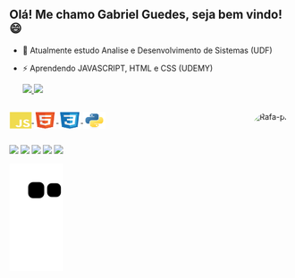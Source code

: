 ## Olá! Me chamo Gabriel Guedes, seja bem vindo! 😄
- 🌱 Atualmente estudo Analise e Desenvolvimento de Sistemas (UDF) 
- ⚡ Aprendendo JAVASCRIPT, HTML e CSS (UDEMY)

  <a href="https://github.com/Andr0idx">
  <img height="180em" src="https://github-readme-stats.vercel.app/api?username=Andr0idx&show_icons=true&theme=dark&include_all_commits=true&count_private=true"/>
  <img height="118em" with="140em" src="https://github-readme-stats.vercel.app/api/top-langs/?username=Andr0idx&layout=compact&langs_count=7&theme=dark"/>
</div>
<div style="display: inline_block"><br>
  <img align="center" alt="Rafa-Js" height="30" width="40" src="https://raw.githubusercontent.com/devicons/devicon/master/icons/javascript/javascript-plain.svg">
  <img align="center" alt="Rafa-HTML" height="30" width="40" src="https://raw.githubusercontent.com/devicons/devicon/master/icons/html5/html5-original.svg">
  <img align="center" alt="Rafa-CSS" height="30" width="40" src="https://raw.githubusercontent.com/devicons/devicon/master/icons/css3/css3-original.svg">
  <img align="center" alt="Rafa-Python" height="30" width="40" src="https://raw.githubusercontent.com/devicons/devicon/master/icons/python/python-original.svg">
  <img align="right" alt="Rafa-pic" height="150" style="border-radius:50px;" src="https://i.picasion.com/pic92/a6dbd0c91b991f70a4422db6fdcde88d.gif">
</div>
  
  ##
 
<div> 
  <a href="https://www.youtube.com/channel/UCIhIZo-wYULFLVwx6uF_arQ" target="_blank"><img src="https://img.shields.io/badge/YouTube-FF0000?style=for-the-badge&logo=youtube&logoColor=white" target="_blank"></a>
  <a href="https://www.instagram.com/eoguedesilva/" target="_blank"><img src="https://img.shields.io/badge/-Instagram-%23E4405F?style=for-the-badge&logo=instagram&logoColor=white" target="_blank"></a>
 <a href="https://discord.com/channels/347449653546975235/659104430049984542" target="_blank"><img src="https://img.shields.io/badge/Discord-7289DA?style=for-the-badge&logo=discord&logoColor=white" target="_blank"></a> 
  <a href = "mailto:guedesbielg@gmail.com"><img src="https://img.shields.io/badge/-Gmail-%23333?style=for-the-badge&logo=gmail&logoColor=white" target="_blank"></a>
  <a href="##" target="_blank"><img src="https://img.shields.io/badge/-LinkedIn-%230077B5?style=for-the-badge&logo=linkedin&logoColor=white" target="_blank"></a> 
 
  ![Snake animation](https://github.com/Andr0idx/Andr0idx/blob/output/github-contribution-grid-snake.svg)
 
</div>

